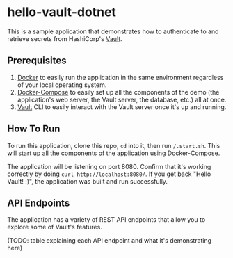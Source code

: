 # hello-vault-dotnet

This is a sample application that demonstrates how to authenticate to and retrieve secrets from HashiCorp's [Vault](https://www.vaultproject.io/).

## Prerequisites

1. [Docker](https://docs.docker.com/get-docker/) to easily run the application in the same environment regardless of your local operating system.
2. [Docker-Compose](https://docs.docker.com/compose/install/) to easily set up all the components of the demo (the application's web server, the Vault server, the database, etc.) all at once.
3. [Vault]() CLI to easily interact with the Vault server once it's up and running.

## How To Run

To run this application, clone this repo, `cd` into it, then run `/.start.sh`. This will start up all the components of the application using Docker-Compose.

The application will be listening on port 8080. Confirm that it's working correctly by doing `curl http://localhost:8080/`. If you get back "Hello Vault! :)", the application was built and run successfully.

## API Endpoints

The application has a variety of REST API endpoints that allow you to explore some of Vault's features.

(TODO: table explaining each API endpoint and what it's demonstrating here)